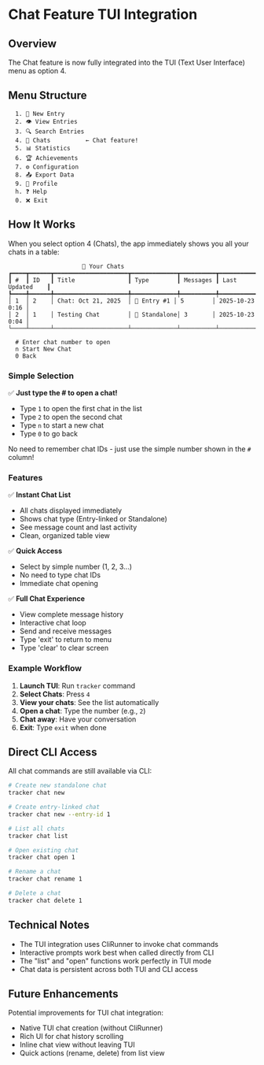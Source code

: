# Chat Feature TUI Integration

## Overview
The Chat feature is now fully integrated into the TUI (Text User Interface) menu as option 4.

## Menu Structure

```
  1. 📝 New Entry
  2. 👁️ View Entries
  3. 🔍 Search Entries
  4. 💬 Chats          ← Chat feature!
  5. 📊 Statistics
  6. 🏆 Achievements
  7. ⚙️ Configuration
  8. 📤 Export Data
  9. 👤 Profile
  h. ❓ Help
  0. ❌ Exit
```

## How It Works

When you select option 4 (Chats), the app immediately shows you all your chats in a table:

```
                     💬 Your Chats
┏━━━━┳━━━━━━┳━━━━━━━━━━━━━━━━━━━━━┳━━━━━━━━━━━━━┳━━━━━━━━━━┳━━━━━━━━━━━━━━━━━┓
┃ #  ┃ ID   ┃ Title               ┃ Type        ┃ Messages ┃ Last Updated    ┃
┡━━━━╇━━━━━━╇━━━━━━━━━━━━━━━━━━━━━╇━━━━━━━━━━━━━╇━━━━━━━━━━╇━━━━━━━━━━━━━━━━━┩
│ 1  │ 2    │ Chat: Oct 21, 2025  │ 📝 Entry #1 │ 5        │ 2025-10-23 0:16 │
│ 2  │ 1    │ Testing Chat        │ 💭 Standalone│ 3       │ 2025-10-23 0:04 │
└────┴──────┴─────────────────────┴─────────────┴──────────┴─────────────────┘

  # Enter chat number to open
  n Start New Chat
  0 Back
```

### Simple Selection

✅ **Just type the # to open a chat!**
- Type `1` to open the first chat in the list
- Type `2` to open the second chat
- Type `n` to start a new chat
- Type `0` to go back

No need to remember chat IDs - just use the simple number shown in the `#` column!

### Features

✅ **Instant Chat List**
- All chats displayed immediately
- Shows chat type (Entry-linked or Standalone)
- See message count and last activity
- Clean, organized table view

✅ **Quick Access**
- Select by simple number (1, 2, 3...)
- No need to type chat IDs
- Immediate chat opening

✅ **Full Chat Experience**
- View complete message history
- Interactive chat loop
- Send and receive messages
- Type 'exit' to return to menu
- Type 'clear' to clear screen

### Example Workflow

1. **Launch TUI**: Run `tracker` command
2. **Select Chats**: Press `4`
3. **View your chats**: See the list automatically
4. **Open a chat**: Type the number (e.g., `2`)
5. **Chat away**: Have your conversation
6. **Exit**: Type `exit` when done

## Direct CLI Access

All chat commands are still available via CLI:

```bash
# Create new standalone chat
tracker chat new

# Create entry-linked chat
tracker chat new --entry-id 1

# List all chats
tracker chat list

# Open existing chat
tracker chat open 1

# Rename a chat
tracker chat rename 1

# Delete a chat
tracker chat delete 1
```

## Technical Notes

- The TUI integration uses CliRunner to invoke chat commands
- Interactive prompts work best when called directly from CLI
- The "list" and "open" functions work perfectly in TUI mode
- Chat data is persistent across both TUI and CLI access

## Future Enhancements

Potential improvements for TUI chat integration:
- Native TUI chat creation (without CliRunner)
- Rich UI for chat history scrolling
- Inline chat view without leaving TUI
- Quick actions (rename, delete) from list view
